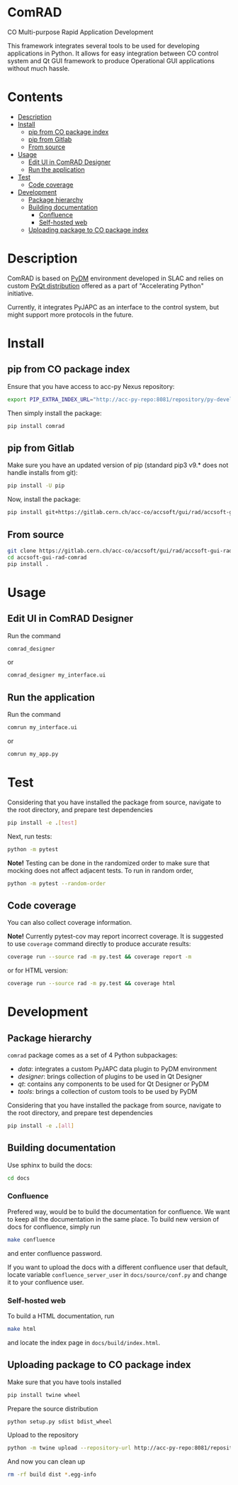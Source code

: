 # ComRAD

CO Multi-purpose Rapid Application Development

This framework integrates several tools to be used for developing applications in Python.
It allows for easy integration between CO control system and Qt GUI framework to produce Operational GUI applications without much hassle.

# Contents
- [Description](#description)
- [Install](#install)
  - [pip from CO package index](#pip-from-co-package-index)
  - [pip from Gitlab](#pip-from-gitlab)
  - [From source](#from-source)
- [Usage](#usage)
  - [Edit UI in ComRAD Designer](#edit-ui-in-comrad-designer)
  - [Run the application](#run-the-application)
- [Test](#test)
  - [Code coverage](#code-coverage)
- [Development](#development)
  - [Package hierarchy](#package-hierarchy)
  - [Building documentation](#building-documentation)
    - [Confluence](#confluence)
    - [Self-hosted web](#self-hosted-web)
  - [Uploading package to CO package index](#uploading-package-to-co-package-index)

# Description

ComRAD is based on [PyDM](https://github.com/slaclab/pydm) environment developed in SLAC and relies on custom
[PyQt distribution](https://wikis.cern.ch/display/ACCPY/PyQt+distribution) offered as a part of "Accelerating Python" initiative.

Currently, it integrates PyJAPC as an interface to the control system, but might support more protocols in the future.

# Install

## pip from CO package index

Ensure that you have access to acc-py Nexus repository:

```bash
export PIP_EXTRA_INDEX_URL="http://acc-py-repo:8081/repository/py-development-local/simple/"
```

Then simply install the package:

```bash
pip install comrad
```

## pip from Gitlab

Make sure you have an updated version of pip (standard pip3 v9.* does not handle installs from git):

```bash
pip install -U pip
```

Now, install the package:

```bash
pip install git+https://gitlab.cern.ch/acc-co/accsoft/gui/rad/accsoft-gui-rad-comrad.git
```

## From source

```bash
git clone https://gitlab.cern.ch/acc-co/accsoft/gui/rad/accsoft-gui-rad-comrad.git
cd accsoft-gui-rad-comrad
pip install .
```

# Usage
## Edit UI in ComRAD Designer

Run the command
```bash
comrad_designer
```

or

```bash
comrad_designer my_interface.ui
```

## Run the application

Run the command
```bash
comrun my_interface.ui
```
or
```bash
comrun my_app.py
```

# Test

Considering that you have installed the package from source, navigate to the root directory, and prepare test dependencies
```bash
pip install -e .[test]
```

Next, run tests:

```bash
python -m pytest
```

>
**Note!** Testing can be done in the randomized order to make sure that mocking does not affect adjacent tests. To run in random order,
```bash
python -m pytest --random-order
```
>

## Code coverage

You can also collect coverage information.
>
**Note!** Currently pytest-cov may report incorrect coverage.
It is suggested to use `coverage` command directly to produce accurate results:

```bash
coverage run --source rad -m py.test && coverage report -m
```

or for HTML version: 
```bash
coverage run --source rad -m py.test && coverage html
```
>

# Development

## Package hierarchy

`comrad` package comes as a set of 4 Python subpackages:
- *data*: integrates a custom PyJAPC data plugin to PyDM environment
- *designer*: brings collection of plugins to be used in Qt Designer
- *qt*: contains any components to be used for Qt Designer or PyDM
- *tools*: brings a collection of custom tools to be used by PyDM

Considering that you have installed the package from source, navigate to the root directory, and prepare test dependencies
```bash
pip install -e .[all]
```

## Building documentation

Use sphinx to build the docs:
```bash
cd docs
```

### Confluence

Prefered way, would be to build the documentation for confluence. We want to keep all the documentation in the same place.
To build new version of docs for confluence, simply run

```bash
make confluence
```

and enter confluence password.

>
If you want to upload the docs with a different confluence user that default, locate variable `confluence_server_user` in
`docs/source/conf.py` and change it to your confluence user.
>

### Self-hosted web

To build a HTML documentation, run

```bash
make html
```

and locate the index page in `docs/build/index.html`.

## Uploading package to CO package index
Make sure that you have tools installed
```bash
pip install twine wheel
```
Prepare the source distribution
```bash
python setup.py sdist bdist_wheel
```

Upload to the repository
```bash
python -m twine upload --repository-url http://acc-py-repo:8081/repository/py-development-local/ -u py-service-upload dist/*
```

And now you can clean up
```bash
rm -rf build dist *.egg-info
```